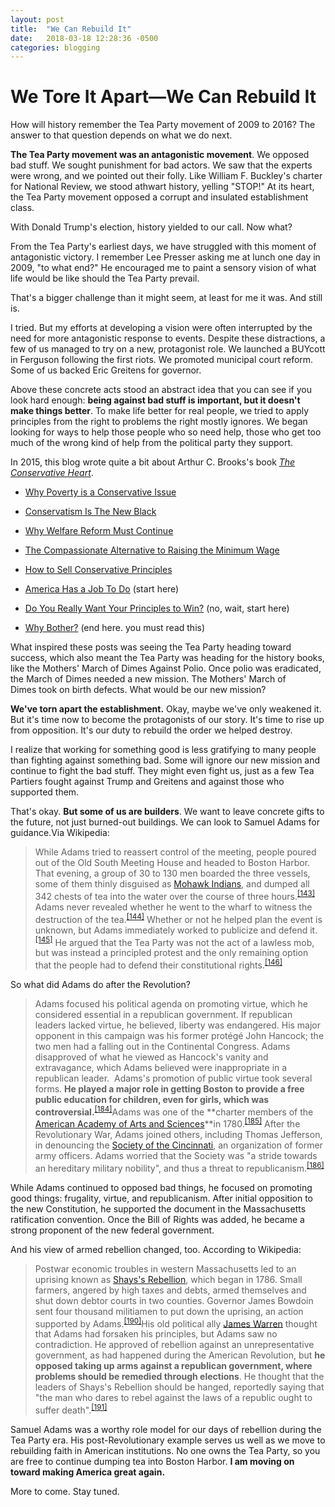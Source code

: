 ```yaml
---
layout: post
title:  "We Can Rebuild It"
date:   2018-03-18 12:28:36 -0500
categories: blogging
---
```

# We Tore It Apart—We Can Rebuild It

How will history remember the Tea Party movement of 2009 to 2016? The answer to that question depends on what we do next.

**The Tea Party movement was an antagonistic movement**. We opposed bad stuff. We sought punishment for bad actors. We saw that the experts were wrong, and we pointed out their folly. Like William F. Buckley's charter for National Review, we stood athwart history, yelling "STOP!" At its heart, the Tea Party movement opposed a corrupt and insulated establishment class.

With Donald Trump's election, history yielded to our call. Now what?

From the Tea Party's earliest days, we have struggled with this moment of antagonistic victory. I remember Lee Presser asking me at lunch one day in 2009, "to what end?" He encouraged me to paint a sensory vision of what life would be like should the Tea Party prevail.

That's a bigger challenge than it might seem, at least for me it was. And still is.

I tried. But my efforts at developing a vision were often interrupted by the need for more antagonistic response to events. Despite these distractions, a few of us managed to try on a new, protagonist role. We launched a BUYcott in Ferguson following the first riots. We promoted municipal court reform. Some of us backed Eric Greitens for governor.

Above these concrete acts stood an abstract idea that you can see if you look hard enough: **being against bad stuff is important, but it doesn't make things better**. To make life better for real people, we tried to apply principles from the right to problems the right mostly ignores. We began looking for ways to help those people who so need help, those who get too much of the wrong kind of help from the political party they support.

In 2015, this blog wrote quite a bit about Arthur C. Brooks's book [_The Conservative Heart_](http://amzn.to/2iANiGB).

* [Why Poverty is a Conservative Issue](http://hennessysview.com/2015/09/08/why-poverty-is-a-conservative-issue/)
* [Conservatism Is The New Black](http://hennessysview.com/2015/10/15/conservatism-is-the-new-black/)

* [Why Welfare Reform Must Continue](http://hennessysview.com/2015/09/09/why-welfare-reform-must-continue/)

* [The Compassionate Alternative to Raising the Minimum Wage](http://hennessysview.com/2015/08/12/we-can-do-better/)

* [How to Sell Conservative Principles](http://hennessysview.com/2015/08/11/how-to-sell-conservative-principles/)

* [America Has a Job To Do](http://hennessysview.com/2015/08/11/america-has-work-to-do/) (start here)

* [Do You Really Want Your Principles to Win?](http://hennessysview.com/2015/08/10/do-you-really-want-your-principles-to-win/) (no, wait, start here)

* [Why Bother?](http://hennessysview.com/2015/08/09/why-bother/) (end here. you must read this)

What inspired these posts was seeing the Tea Party heading toward success, which also meant the Tea Party was heading for the history books, like the Mothers' March of Dimes Against Polio. Once polio was eradicated, the March of Dimes needed a new mission. The Mothers' March of Dimes took on birth defects. What would be our new mission?

**We've torn apart the establishment.** Okay, maybe we've only weakened it. But it's time now to become the protagonists of our story. It's time to rise up from opposition. It's our duty to rebuild the order we helped destroy.

I realize that working for something good is less gratifying to many people than fighting against something bad. Some will ignore our new mission and continue to fight the bad stuff. They might even fight us, just as a few Tea Partiers fought against Trump and Greitens and against those who supported them.

That's okay. **But some of us are builders**. We want to leave concrete gifts to the future, not just burned-out buildings. We can look to Samuel Adams for guidance.Via Wikipedia:

> While Adams tried to reassert control of the meeting, people poured out of the Old South Meeting House and headed to Boston Harbor. That evening, a group of 30 to 130 men boarded the three vessels, some of them thinly disguised as [Mohawk Indians](https://en.wikipedia.org/wiki/Mohawk_nation "Mohawk nation"), and dumped all 342 chests of tea into the water over the course of three hours.<sup id="cite_ref-143" class="reference">[[143]](https://en.wikipedia.org/wiki/Samuel_Adams#cite_note-143)</sup> Adams never revealed whether he went to the wharf to witness the destruction of the tea.<sup id="cite_ref-144" class="reference">[[144]](https://en.wikipedia.org/wiki/Samuel_Adams#cite_note-144)</sup> Whether or not he helped plan the event is unknown, but Adams immediately worked to publicize and defend it.<sup id="cite_ref-145" class="reference">[[145]](https://en.wikipedia.org/wiki/Samuel_Adams#cite_note-145)</sup> He argued that the Tea Party was not the act of a lawless mob, but was instead a principled protest and the only remaining option that the people had to defend their constitutional rights.<sup id="cite_ref-146" class="reference">[[146]](https://en.wikipedia.org/wiki/Samuel_Adams#cite_note-146)</sup>

So what did Adams do after the Revolution?

> Adams focused his political agenda on promoting virtue, which he considered essential in a republican government. If republican leaders lacked virtue, he believed, liberty was endangered. His major opponent in this campaign was his former protégé John Hancock; the two men had a falling out in the Continental Congress. Adams disapproved of what he viewed as Hancock's vanity and extravagance, which Adams believed were inappropriate in a republican leader. <sup id="cite_ref-183" class="reference"></sup> Adams's promotion of public virtue took several forms. **He played a major role in getting Boston to provide a free public education for children, even for girls, which was controversial.**<sup id="cite_ref-184" class="reference">[[184]](https://en.wikipedia.org/wiki/Samuel_Adams#cite_note-184)</sup>Adams was one of the **charter members of the [American Academy of Arts and Sciences](https://en.wikipedia.org/wiki/American_Academy_of_Arts_and_Sciences "American Academy of Arts and Sciences")**in 1780.<sup id="cite_ref-AAAS_185-0" class="reference">[[185]](https://en.wikipedia.org/wiki/Samuel_Adams#cite_note-AAAS-185)</sup> After the Revolutionary War, Adams joined others, including Thomas Jefferson, in denouncing the [Society of the Cincinnati](https://en.wikipedia.org/wiki/Society_of_the_Cincinnati "Society of the Cincinnati"), an organization of former army officers. Adams worried that the Society was "a stride towards an hereditary military nobility", and thus a threat to republicanism.<sup id="cite_ref-186" class="reference">[[186]](https://en.wikipedia.org/wiki/Samuel_Adams#cite_note-186)</sup>

While Adams continued to opposed bad things, he focused on promoting good things: frugality, virtue, and republicanism. After initial opposition to the new Constitution, he supported the document in the Massachusetts ratification convention. Once the Bill of Rights was added, he became a strong proponent of the new federal government.

And his view of armed rebellion changed, too. According to Wikipedia:

> Postwar economic troubles in western Massachusetts led to an uprising known as [Shays's Rebellion](https://en.wikipedia.org/wiki/Shays%27s_Rebellion "Shays's Rebellion"), which began in 1786\. Small farmers, angered by high taxes and debts, armed themselves and shut down debtor courts in two counties. Governor James Bowdoin sent four thousand militiamen to put down the uprising, an action supported by Adams.<sup id="cite_ref-190" class="reference">[[190]](https://en.wikipedia.org/wiki/Samuel_Adams#cite_note-190)</sup>His old political ally [James Warren](https://en.wikipedia.org/wiki/James_Warren_(politician) "James Warren (politician)") thought that Adams had forsaken his principles, but Adams saw no contradiction. He approved of rebellion against an unrepresentative government, as had happened during the American Revolution, but **he opposed taking up arms against a republican government, where problems should be remedied through elections**. He thought that the leaders of Shays's Rebellion should be hanged, reportedly saying that "the man who dares to rebel against the laws of a republic ought to suffer death".<sup id="cite_ref-191" class="reference">[[191]](https://en.wikipedia.org/wiki/Samuel_Adams#cite_note-191)</sup>

Samuel Adams was a worthy role model for our days of rebellion during the Tea Party era. His post-Revolutionary example serves us well as we move to rebuilding faith in American institutions. No one owns the Tea Party, so you are free to continue dumping tea into Boston Harbor. **I am moving on toward making America great again.**

More to come. Stay tuned.
